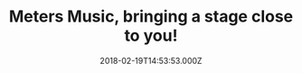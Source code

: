 ---
campaign-uuid: "c-141da1e5-be7e-406d-a519-1ae574e23245"
type: "Product"
category: "Gifts"
date: "2018-02-19T14:53:53.000Z"
end-date: "2018-07-31T23:59:00.000Z"
disable-form: false
is_promoted: false
has_entry_page: false
title: "Meters Music, bringing a stage close to you!"
competition-description: "What's better than listening to good music? To\_Meters Music,\
  \ it's seeing it as well. A unique range of headphones and audio products, bringing\
  \ together lifestyle and audiophile aspirations in one incredible package. \r\n\r\
  \nThat is why they have created the amazing OV-1 WIRED. \r\nDeep, dynamic, articulate,\
  \ detailed… are just a few words to describe them.\r\n<p>If you want to make the\
  \ loudest environment a place of solitude, click here to get to know them better!</p>"
banner-img: "https://assets.expresslyapp.com/asset-693b508b-d801-443a-99a0-60ced0a35e89.jpg"
logo-left-href: "https://metersmusic.com/"
logo-left-image: "https://assets.expresslyapp.com/403d5d33-d37e-4a3e-94df-dec579ca0267-thumb.png"
logo-left-title: "Meters Music"
has-winner: false
---